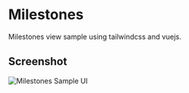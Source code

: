 # Milestones

Milestones view sample using tailwindcss and vuejs.

## Screenshot
![Milestones Sample UI](https://github.com/[hasunnilupul]/[milestones-ui]/blob/[main]/milestones-screenshot.png?raw=true)
